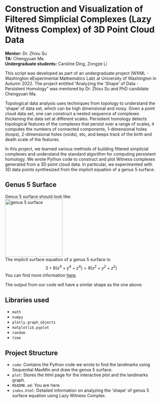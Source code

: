 # Construction and Visualization of Filtered Simplicial Complexes (Lazy Witness Complex) of 3D Point Cloud Data
**Mentor:** Dr. Zhixu Su  
**TA:** Chengyuan Ma  
**Undergraduate students:** Caroline Ding, Zongze Li

This script was developed as part of an undergraduate project (WXML - Washington eExperimental Mathematics Lab) at University of Washington in Autumn 2022. The project entitled “Analyzing the 'Shape' of Data - Persistent Homology” was mentored by Dr. Zhixu Su and PhD candidate Chengyuan Ma.

Topological data analysis uses techniques from topology to understand the ‘shape’ of data set, which can be high dimensional and noisy. Given a point cloud data set, one can construct a nested sequence of complexes thickening the data set at different scales. Persistent homology detects topological features of the complexes that persist over a range of scales, it computes the numbers of connected components, 1-dimensional holes (loops), 2-dimensional holes (voids), etc, and keeps track of the birth and death scale of the features.

In this project, we learned various methods of building filtered simplicial complexes and understand the standard algorithm for computing persistent homology. We wrote Python code to construct and plot Witness complexes generated from a 3D point cloud data. In particular, we experimented with 3D data points synthesized from the implicit equation of a genus 5 surface.


## Genus 5 Surface
Genus 5 surface should look like:  
<img width="190" alt="genus 5 surface" src="https://user-images.githubusercontent.com/120891991/208362844-7eaaea3f-4828-45a8-b5a6-2949aff2f860.png">  
The implicit surface equation of a genus 5 surface is:
$$3 + 8 (x^4 + y^4 + z^4) = 8 (x^2 + y^2 + z^2)$$
You can find more information [here](https://mathworld.wolfram.com/ChmutovSurface.html).

The output from our code will have a similar shape as the one above.


## Libraries used
- `math`
- `numpy`
- `plotly.graph_objects`
- `matplotlib.pyplot`
- `random`
- `time`

## Project Structure
- `code`: Contains the Python code we wrote to find the landmarks using Sequential MaxMin and draw the genus 5 surface.
- `plot`: Stores the html page for the interactive plot and the landmarks graph.
- `README.md`: You are here.
- `index.html`: Detailed information on analyzing the 'shape' of genus 5 surface equation using Lazy Witness Complex.
